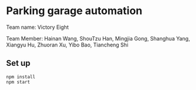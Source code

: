 # Parking garage automation


Team name: Victory Eight    

Team Member: Hainan Wang, ShouTzu Han, Mingjia Gong, Shanghua Yang, Xiangyu Hu, Zhuoran Xu, Yibo Bao, Tiancheng Shi   


## Set up
```
npm install
npm start
```
